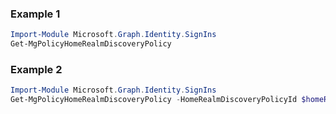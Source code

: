 ### Example 1
``` powershell
Import-Module Microsoft.Graph.Identity.SignIns
Get-MgPolicyHomeRealmDiscoveryPolicy
```
### Example 2
``` powershell
Import-Module Microsoft.Graph.Identity.SignIns
Get-MgPolicyHomeRealmDiscoveryPolicy -HomeRealmDiscoveryPolicyId $homeRealmDiscoveryPolicyId
```
